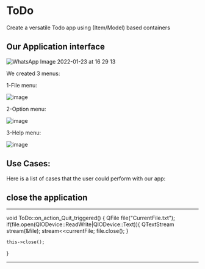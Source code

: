 # ToDo
Create a versatile Todo app using (Item/Model) based containers

Our Application interface
-
![WhatsApp Image 2022-01-23 at 16 29 13](https://user-images.githubusercontent.com/93820154/150686449-1540d657-8b0f-4068-b912-57d34569b0cb.jpeg)

We created 3 menus:

1-File menu:

![image](https://user-images.githubusercontent.com/93820154/150686525-abd74314-8a3f-4811-bc81-4c7574ca1b6f.png)

2-Option menu:

![image](https://user-images.githubusercontent.com/93820154/150686549-05a990b6-19c6-49c2-8db7-2c8437a8152a.png)

3-Help menu:

![image](https://user-images.githubusercontent.com/93820154/150686564-0018e59a-005d-4402-80e4-dff721ec936b.png)

Use Cases:
-
Here is a list of cases that the user could perform with our app:

close the application
-
***
void ToDo::on_action_Quit_triggered()
{
    QFile file("CurrentFile.txt");
    if(file.open(QIODevice::ReadWrite|QIODevice::Text)){
    QTextStream stream(&file);
    stream<<currentFile;
    file.close();
    }
    
    this->close();
}
***
